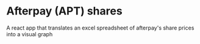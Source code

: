 # Afterpay (APT) shares
A react app that translates an excel spreadsheet of afterpay's share prices into a visual graph
